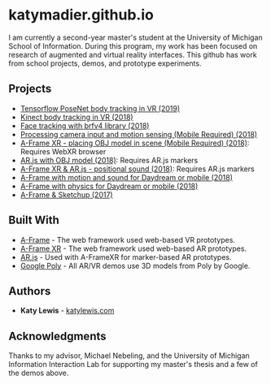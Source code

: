 # katymadier.github.io

I am currently a second-year master's student at the University of Michigan School of Information. During this program, my work has been focused on research of augmented and virtual reality interfaces. This github has work from school projects, demos, and prototype experiments.

## Projects

* [Tensorflow PoseNet body tracking in VR (2019)](https://github.com/katymadier/katymadier.github.io/tree/master/demos/tsbodytracking)<br>
* [Kinect body tracking in VR (2018)](https://github.com/katymadier/katymadier.github.io/tree/master/demos/moviekinect)<br>
* [Face tracking with brfv4 library (2018)](https://katymadier.github.io/demos/chatting/dogface)<br>
* [Processing camera input and motion sensing (Mobile Required) (2018)](https://katymadier.github.io/demos/demo-camera-orientation/)<br>
* [A-Frame XR - placing OBJ model in scene (Mobile Required) (2018)](https://katymadier.github.io/demos/demo-aframexr-obj/): Requires WebXR browser<br>
* [AR.js with OBJ model (2018)](https://katymadier.github.io/demos/demo-arjs-obj/): Requires AR.js markers<br>
* [A-Frame XR & AR.js - positional sound (2018)](https://katymadier.github.io/demos/demo-arjs-positional-sound/): Requires AR.js markers<br>
* [A-Frame with motion and sound for Daydream or mobile (2018)](https://katymadier.github.io/demos/demo-aframe-sounds/)<br>
* [A-Frame with physics for Daydream or mobile (2018)](https://katymadier.github.io/demos/demo-aframe-physics/)<br>
* [A-Frame & Sketchup (2017)](https://katymadier.github.io/demos/demo-aframe-sketchup-poptart/) <br>


## Built With

* [A-Frame](https://aframe.io/) - The web framework used web-based VR prototypes.
* [A-Frame XR](https://mozilla.github.io/aframe-xr/) - The web framework used web-based AR prototypes.
* [AR.js](https://github.com/jeromeetienne/AR.js/blob/master/README.md) - Used with A-FrameXR for marker-based AR prototypes.
* [Google Poly](https://poly.google.com/) - All AR/VR demos use 3D models from Poly by Google.

## Authors

* **Katy Lewis** - [katylewis.com](https://katylewis.com)


## Acknowledgments

Thanks to my advisor, Michael Nebeling, and the University of Michigan Information Interaction Lab for supporting my master's thesis and a few of the demos above.
